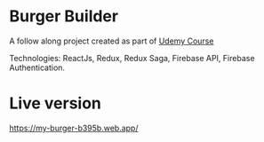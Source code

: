 # Burger Builder

A follow along project created as part of [Udemy Course](https://www.udemy.com/course/react-the-complete-guide-incl-redux/)

Technologies: ReactJs, Redux, Redux Saga, Firebase API, Firebase Authentication.

# Live version

https://my-burger-b395b.web.app/
